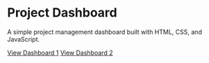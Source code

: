 # Project Dashboard

A simple project management dashboard built with HTML, CSS, and JavaScript.

[View Dashboard 1](index.html)
[View Dashboard 2](index1.html)
